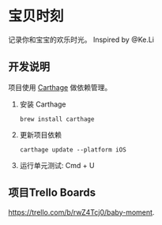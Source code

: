 宝贝时刻
===

记录你和宝宝的欢乐时光。 Inspired by @Ke.Li

开发说明
---

项目使用 [Carthage](https://github.com/Carthage/Carthage) 做依赖管理。

1. 安装 Carthage

    ```
    brew install carthage
    ```

2. 更新项目依赖

    ```
    carthage update --platform iOS
    ```

3. 运行单元测试: Cmd + U


项目Trello Boards
---

<https://trello.com/b/rwZ4Tcj0/baby-moment>.


